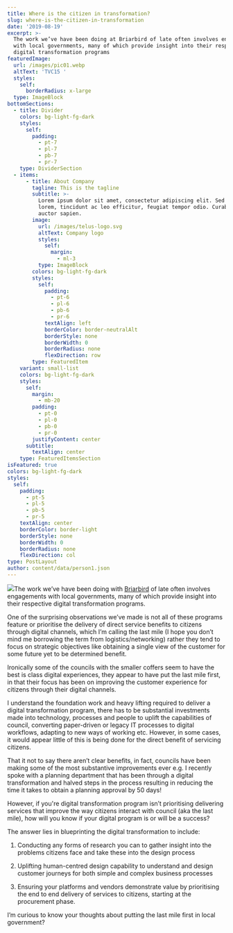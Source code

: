 ```yaml
---
title: Where is the citizen in transformation?
slug: where-is-the-citizen-in-transformation
date: '2019-08-19'
excerpt: >-
  The work we’ve have been doing at Briarbird of late often involves engagements
  with local governments, many of which provide insight into their respective
  digital transformation programs
featuredImage:
  url: /images/pic01.webp
  altText: 'TVC15 '
  styles:
    self:
      borderRadius: x-large
  type: ImageBlock
bottomSections:
  - title: Divider
    colors: bg-light-fg-dark
    styles:
      self:
        padding:
          - pt-7
          - pl-7
          - pb-7
          - pr-7
    type: DividerSection
  - items:
      - title: About Company
        tagline: This is the tagline
        subtitle: >-
          Lorem ipsum dolor sit amet, consectetur adipiscing elit. Sed ante
          lorem, tincidunt ac leo efficitur, feugiat tempor odio. Curabitur at
          auctor sapien.
        image:
          url: /images/telus-logo.svg
          altText: Company logo
          styles:
            self:
              margin:
                - ml-3
          type: ImageBlock
        colors: bg-light-fg-dark
        styles:
          self:
            padding:
              - pt-6
              - pl-6
              - pb-6
              - pr-6
            textAlign: left
            borderColor: border-neutralAlt
            borderStyle: none
            borderWidth: 0
            borderRadius: none
            flexDirection: row
        type: FeaturedItem
    variant: small-list
    colors: bg-light-fg-dark
    styles:
      self:
        margin:
          - mb-20
        padding:
          - pt-0
          - pl-0
          - pb-0
          - pr-0
        justifyContent: center
      subtitle:
        textAlign: center
    type: FeaturedItemsSection
isFeatured: true
colors: bg-light-fg-dark
styles:
  self:
    padding:
      - pt-5
      - pl-5
      - pb-5
      - pr-5
    textAlign: center
    borderColor: border-light
    borderStyle: none
    borderWidth: 0
    borderRadius: none
    flexDirection: col
type: PostLayout
author: content/data/person1.json
---
```

![](/images/pic01.webp)The work we’ve have been doing with [Briarbird](http://briarbird.com/) of late often involves engagements with local governments, many of which provide insight into their respective digital transformation programs.

One of the surprising observations we’ve made is not all of these programs feature or prioritise the delivery of direct service benefits to citizens through digital channels, which I’m calling the last mile (I hope you don’t mind me borrowing the term from logistics/networking) rather they tend to focus on strategic objectives like obtaining a single view of the customer for some future yet to be determined benefit.

Ironically some of the councils with the smaller coffers seem to have the best is class digital experiences, they appear to have put the last mile first, in that their focus has been on improving the customer experience for citizens through their digital channels.

I understand the foundation work and heavy lifting required to deliver a digital transformation program, there has to be substantial investments made into technology, processes and people to uplift the capabilities of council, converting paper-driven or legacy IT processes to digital workflows, adapting to new ways of working etc. However, in some cases, it would appear little of this is being done for the direct benefit of servicing citizens.

That it not to say there aren’t clear benefits, in fact, councils have been making some of the most substantive improvements ever e.g. I recently spoke with a planning department that has been through a digital transformation and halved steps in the process resulting in reducing the time it takes to obtain a planning approval by 50 days!

However, if you're digital transformation program isn’t prioritising delivering services that improve the way citizens interact with council (aka the last mile), how will you know if your digital program is or will be a success?

The answer lies in blueprinting the digital transformation to include:

1.  Conducting any forms of research you can to gather insight into the problems citizens face and take these into the design process

2.  Uplifting human-centred design capability to understand and design customer journeys for both simple and complex business processes

3.  Ensuring your platforms and vendors demonstrate value by prioritising the end to end delivery of services to citizens, starting at the procurement phase.

I’m curious to know your thoughts about putting the last mile first in local government?
